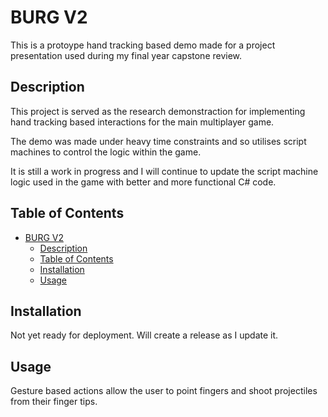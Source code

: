 # BURG V2

This is a protoype hand tracking based demo made for a project presentation used during my final year capstone review.

## Description

This project is served as the research demonstraction for implementing hand tracking based interactions for the main multiplayer game.

The demo was made under heavy time constraints and so utilises script machines to control the logic within the game.

It is still a work in progress and I will continue to update the script machine logic used in the game with better and more functional C# code.

## Table of Contents

- [BURG V2](#burg-v2)
  - [Description](#description)
  - [Table of Contents](#table-of-contents)
  - [Installation](#installation)
  - [Usage](#usage)

## Installation

Not yet ready for deployment. Will create a release as I update it.

## Usage

Gesture based actions allow the user to point fingers and shoot projectiles from their finger tips.
